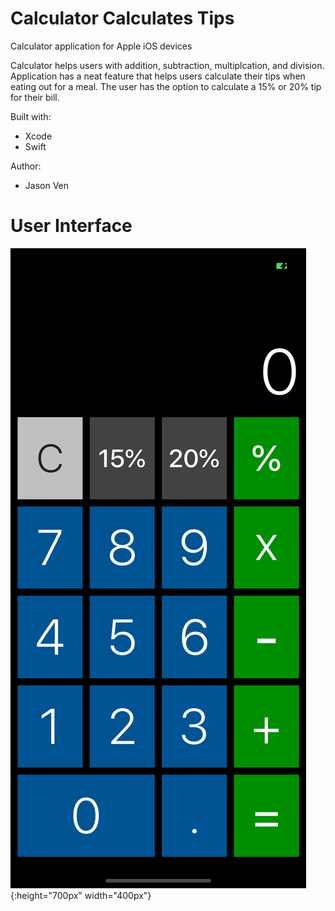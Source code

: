 # Calculator Calculates Tips
Calculator application for Apple iOS devices

Calculator helps users with addition, subtraction, multiplcation, and division. Application has a neat feature that helps users calculate their tips when eating out for a meal. The user has the option to calculate a 15% or 20% tip for their bill. 

Built with:
- Xcode
- Swift

Author: 
- Jason Ven

# User Interface
![iOS Calculator](https://github.com/venjason/Calculator_Calculates_Tips/blob/master/user_interface.png){:height="700px" width="400px"}

